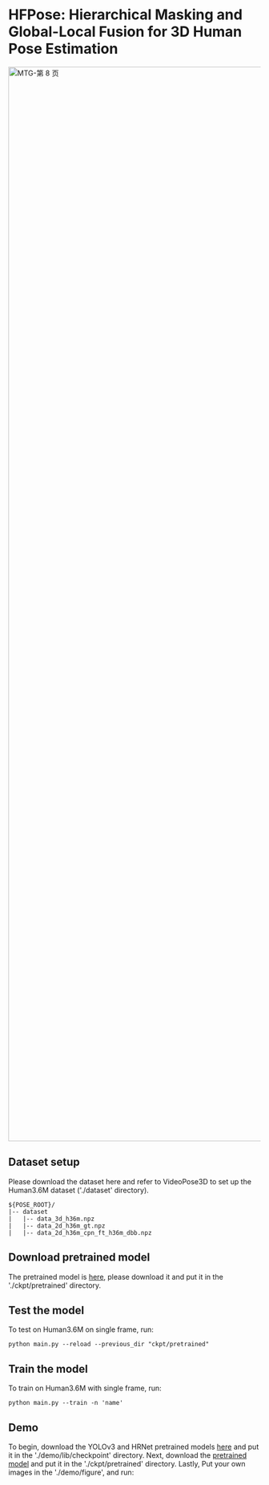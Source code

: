 # HFPose: Hierarchical Masking and Global-Local Fusion for 3D Human Pose Estimation
<img width="7796" height="2144" alt="MTG-第 8 页" src="https://github.com/user-attachments/assets/75a31c9e-1505-44c1-930b-5ffd382067f2" />


## Dataset setup
Please download the dataset here and refer to VideoPose3D to set up the Human3.6M dataset ('./dataset' directory).

```
${POSE_ROOT}/
|-- dataset
|   |-- data_3d_h36m.npz
|   |-- data_2d_h36m_gt.npz
|   |-- data_2d_h36m_cpn_ft_h36m_dbb.npz
```


## Download pretrained model



The pretrained model is [here](https://drive.google.com/file/d/154CXOJZpQ3Ed1HV41JvBFa2NhJKPv17R/view?usp=sharing), please download it and put it in the './ckpt/pretrained' directory.

## Test the model



To test on Human3.6M on single frame, run:

```
python main.py --reload --previous_dir "ckpt/pretrained" 
```



## Train the model



To train on Human3.6M with single frame, run:

```
python main.py --train -n 'name'
```



## Demo



To begin, download the YOLOv3 and HRNet pretrained models [here](https://drive.google.com/drive/folders/1LX5zhZGlZjckgfpNroWsuu84xyyFYE5X) and put it in the './demo/lib/checkpoint' directory. Next, download the [pretrained model](https://drive.google.com/file/d/154CXOJZpQ3Ed1HV41JvBFa2NhJKPv17R/view?usp=sharing) and put it in the './ckpt/pretrained' directory. Lastly, Put your own images in the './demo/figure', and run:
